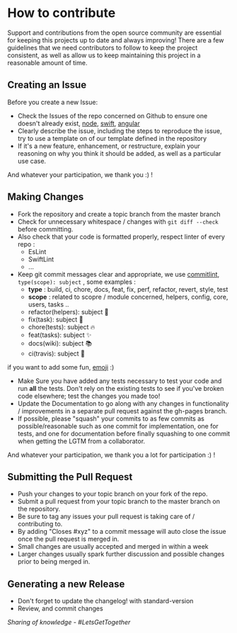# How to contribute

Support and contributions from the open source community are essential for keeping
this projects up to date and always improving! There are a few guidelines that we need
contributors to follow to keep the project consistent, as well as allow us to keep
maintaining this project in a reasonable amount of time.

## Creating an Issue

Before you create a new Issue:

* Check the Issues of the repo concerned on Github to ensure one doesn't already exist, [node](https://github.com/weareopensource/Node/issues), [swift](https://github.com/weareopensource/Swift/issues), [angular](https://github.com/weareopensource/Angular/issues)
* Clearly describe the issue, including the steps to reproduce the issue, try to use a template on of our template defined in the repository
* If it's a new feature, enhancement, or restructure, explain your reasoning on why you think it should be added, as well as a particular use case.

And whatever your participation, we thank you :) !

## Making Changes

* Fork the repository and create a topic branch from the master branch
* Check for unnecessary whitespace / changes with `git diff --check` before committing.
* Also check that your code is formatted properly, respect linter of every repo : 
	- EsLint
	- SwiftLint
	- ...
* Keep git commit messages clear and appropriate, we use [commitlint](https://github.com/conventional-changelog/commitlint), `type(scope): subject` , some examples : 
	- **type** : build, ci, chore, docs, feat, fix, perf, refactor, revert, style, test
	- **scope** : related to scopre / module concerned, helpers, config, core, users, tasks ..
	- refactor(helpers): subject :hammer: 
	- fix(task): subject :bug:
	- chore(tests): subject :fire:
	- feat(tasks): subject :sparkles:
	- docs(wiki): subject :books:
	- ci(travis): subject :construction_worker:


if you want to add some fun, [emoji](https://gist.github.com/parmentf/035de27d6ed1dce0b36a) :) 

* Make Sure you have added any tests necessary to test your code and run **all** the tests. Don't rely on the existing tests to see if you've broken code elsewhere; test the changes you made too!
* Update the Documentation to go along with any changes in functionality / improvements in a separate pull request against the gh-pages branch.
* If possible, please "squash" your commits to as few commits as possible/reasonable such as one commit for implementation, one for tests, and one for documentation before finally squashing to one commit when getting the LGTM from a collaborator.

And whatever your participation, we thank you a lot for participation :) !


## Submitting the Pull Request

* Push your changes to your topic branch on your fork of the repo.
* Submit a pull request from your topic branch to the master branch on the repository.
* Be sure to tag any issues your pull request is taking care of / contributing to.
* By adding "Closes #xyz" to a commit message will auto close the issue once the pull request is merged in.
* Small changes are usually accepted and merged in within a week 
* Larger changes usually spark further discussion and possible changes prior to being merged in.

## Generating a new Release

* Don't forget to update the changelog! with standard-version
* Review, and commit changes

*Sharing of knowledge - #LetsGetTogether*